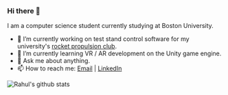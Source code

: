 ### Hi there 👋

I am a computer science student currently studying at Boston University.

- 🔭 I’m currently working on test stand control software for my university's [rocket propulsion club](https://burpg.org).
- 🌱 I’m currently learning VR / AR development on the Unity game engine.
- 💬 Ask me about anything.
- 📫 How to reach me: [Email](mailto://arasikere.rahul@gmail.com) | [LinkedIn](https://linkedin.com) 

![Rahul's github stats](https://github-readme-stats.vercel.app/api?username=rahul-arasikere&show_icons=true&theme=dark) 
